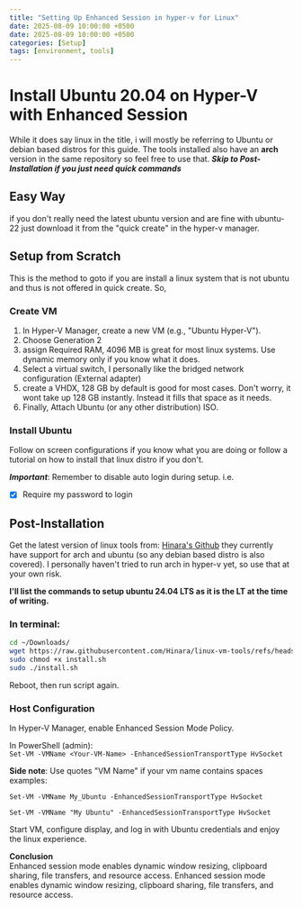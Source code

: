```yaml
---
title: "Setting Up Enhanced Session in hyper-v for Linux"
date: 2025-08-09 10:00:00 +0500
date: 2025-08-09 10:00:00 +0500
categories: [Setup]
tags: [environment, tools]
---
```

# Install Ubuntu 20.04 on Hyper-V with Enhanced Session

While it does say linux in the title, i will mostly be referring to Ubuntu or debian based distros for this guide. The tools installed also have an **arch** version in the same repository so feel free to use that. 
***Skip to Post-Installation if you just need quick commands***

## Easy Way
if you don't really need the latest ubuntu version and are fine with ubuntu-22 just download it from the "quick create" in the hyper-v manager.

## Setup from Scratch
This is the method to goto if you are install a linux system that is not ubuntu and thus is not offered in quick create. So,

### **Create VM**  

1. In Hyper-V Manager, create a new VM (e.g., "Ubuntu Hyper-V"). 
2. Choose Generation 2
3. assign Required RAM, 4096 MB is great for most linux systems. Use dynamic memory only if you know what it does.
4. Select a virtual switch, I personally like the bridged network configuration (External adapter)
5. create a VHDX, 128 GB by default is good for most cases. Don't worry, it wont take up 128 GB instantly. Instead it fills that space as it needs.
6. Finally, Attach Ubuntu (or any other distribution) ISO.

### **Install Ubuntu**  
Follow on screen configurations if you know what you are doing or follow a tutorial on how to install that linux distro if you don't. 

***Important***: Remember to disable auto login during setup. i.e.  
- [X] Require my password to login  

## **Post-Installation**  

Get the latest version of linux tools from: [Hinara's Github](https://github.com/Hinara/linux-vm-tools/tree/master) they currently have support for arch and ubuntu (so any debian based distro is also covered). I personally haven't tried to run arch in hyper-v yet, so use that at your own risk.

**I'll list the commands to setup ubuntu 24.04 LTS as it is the LT at the time of writing.**

### In terminal:
```bash  
cd ~/Downloads/  
wget https://raw.githubusercontent.com/Hinara/linux-vm-tools/refs/heads/master/ubuntu/24.04/install.sh  
sudo chmod +x install.sh  
sudo ./install.sh  
```
Reboot, then run script again.

### **Host Configuration**  
In Hyper-V Manager, enable Enhanced Session Mode Policy. 

In PowerShell (admin):  
`Set-VM -VMName <Your-VM-Name> -EnhancedSessionTransportType HvSocket` 


**Side note**: Use quotes "VM Name" if your vm name contains spaces 
examples:


`Set-VM -VMName My_Ubuntu -EnhancedSessionTransportType HvSocket` 


`Set-VM -VMName "My Ubuntu" -EnhancedSessionTransportType HvSocket` 

Start VM, configure display, and log in with Ubuntu credentials and enjoy the linux experience.

**Conclusion**  
Enhanced session mode enables dynamic window resizing, clipboard sharing, file transfers, and resource access.
Enhanced session mode enables dynamic window resizing, clipboard sharing, file transfers, and resource access.